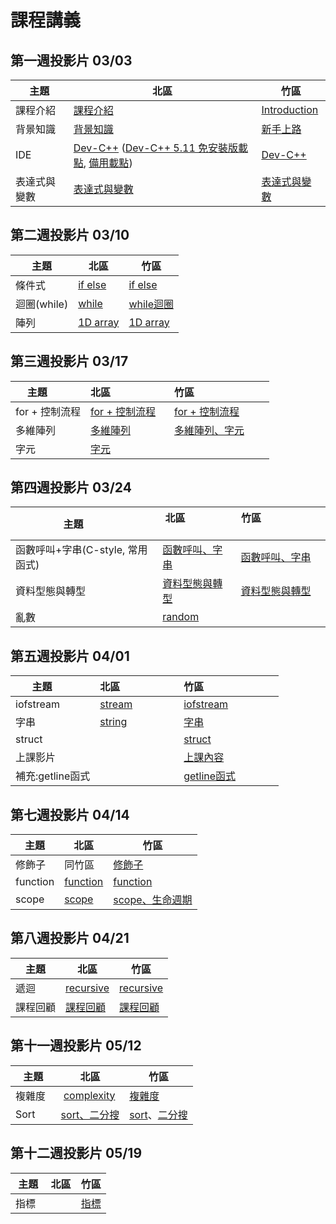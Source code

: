 # 課程講義

## 第一週投影片 03/03
| 主題         | 北區                      | 竹區                           |
| ------------ | ------------------------- | ------------------------------ |
| 課程介紹     | [課程介紹][taipei-intro]  | [Introduction][hsinchu-intro]
| 背景知識     | [背景知識][taipei-background] | [新手上路][hsinchu-background]
| IDE          | [Dev-C++][taipei-devcpp] ([Dev-C++ 5.11 免安裝版載點][devcpp-download], [備用載點][devcpp-download-backup]) | [Dev-C++][hsinchu-devcpp]
| 表達式與變數 | [表達式與變數][taipei-expr] | [表達式與變數][hsinchu-expr]

[taipei-intro]: https://goo.gl/E9mTqn
[taipei-devcpp]: https://goo.gl/omAHvN
[taipei-background]: https://goo.gl/Mn3mBY
[taipei-expr]: https://goo.gl/2bimxh

[hsinchu-intro]: https://drive.google.com/open?id=1tLjKO_b8DBOFqXqBx7D6jImIiRpxJ8To
[hsinchu-background]: https://hackmd.io/p/B1Bxjd8uM#/
[hsinchu-devcpp]: https://hackmd.io/p/SJc__yPuz#/
[hsinchu-expr]: https://drive.google.com/open?id=1Cda6mLHYyYU79MtkKsHZ4kSA_z-HyThC
[devcpp-download]: http://oasis1.csie.ntu.edu.tw:56789
[devcpp-download-backup]: https://www.csie.ntu.edu.tw/~b06902029/devc.7z


## 第二週投影片 03/10
| 主題         | 北區                      | 竹區                           |
| ------------ | ------------------------- | ------------------------------ |
| 條件式       | [if else][taipei-if-else] | [if else][H-if-else]
| 迴圈(while)  | [while][taipei-while]     | [while迴圈][H-while]
| 陣列         | [1D array][taipei-array]  | [1D array][H-1D-array]

[taipei-if-else]: http://slides.com/wjpei/sprout2018_if_else/fullscreen
[taipei-while]: https://drive.google.com/open?id=1nDGWeDTmms3L55jBw2oJpJrAPzIUUsYB
[taipei-array]: https://drive.google.com/open?id=1KjkicKo-x87McBR7MJx-4aZFkOjLU2bc

[H-if-else]: https://drive.google.com/open?id=11QoV8rxyT8XTU2RW22xE4Iz0VCRBWV9s
[H-while]:https://drive.google.com/open?id=1U0d5AcLLLZCsfHU1k-kZHg6H98lfwKY7
[H-1D-array]:https://drive.google.com/open?id=1O_oOpFO0Qujb057ybiYY6e-HfP4djJxu

## 第三週投影片 03/17
| 主題           | 北區                      | 竹區                           |
| -------------- | ------------------------- | ------------------------------ |
| for + 控制流程 | [for + 控制流程][taipei-for-break-continue]   | [for + 控制流程][H-for-break-continue]
| 多維陣列       | [多維陣列][taipei-multiarray]| [多維陣列、字元][H-multiarray-char]
| 字元           | [字元][taipei-char]         | 

[taipei-for-break-continue]: http://slides.com/cathycinna/deck-1/fullscreen
[taipei-multiarray]: https://drive.google.com/open?id=1YoXS_wIYReHEtxR1LZamjnkckPspTF4y
[taipei-char]: https://drive.google.com/open?id=1XypAxiaIawwruXvnEhXPH5gSTX-z2wQ7
[H-for-break-continue]: https://drive.google.com/file/d/1m6zU9x4oA64IKOzCkb-lF64pZa8ab07X/view
[H-multiarray-char]: https://hackmd.io/p/SycCTxtFM#/

## 第四週投影片 03/24
| 主題           | 北區                      | 竹區                           |
| -------------- | ------------------------- | ------------------------------ |
| 函數呼叫+字串(C-style, 常用函式) |[函數呼叫、字串][Taipei-func]  | [函數呼叫、字串][H-function-string]
| 資料型態與轉型   | [資料型態與轉型][taipei-data-type] | [資料型態與轉型][H-data-type]
| 亂數   | [random][taipei-random] | 

[H-function-string]: https://drive.google.com/open?id=1QgwxazlXqL0l5wyjn5vJqY5BqTFjgiG5
[taipei-data-type]: https://drive.google.com/open?id=1Qla8qXMCP_eTI49oveqt1_tr9RfCDbN_
[taipei-random]: https://drive.google.com/open?id=1zeH6-1fbisLXX9kVYgnmbOPCVQ_PYkWU
[Taipei-func]: https://www.csie.ntu.edu.tw/~b04902031/sprout_0324.html#1
[H-data-type]: https://drive.google.com/open?id=1UbFTBMdOqyNbv1iysudZXuSftoEP9ZjX

## 第五週投影片 04/01
| 主題           | 北區                      | 竹區                           |
| -------------- | ------------------------- | ------------------------------ |
|iofstream| [stream][T-stream]| [iofstream][H-iofstream]
|字串| [string][T-string] |[字串][H-string]
|struct| |[struct][H-struct]
|上課影片| |[上課內容][H-video]
|補充:getline函式| |[getline函式][H-getline]


[H-iofstream]:https://drive.google.com/open?id=1L59-hjVgjeAiYiGagk5Jwn7xvLYhFZE9
[H-string]:https://drive.google.com/open?id=1Ui1UmpRTUeM6n06IHzJRooL-VG7Vi3mL
[H-struct]:https://drive.google.com/open?id=1PEn7SErV1FDoZpOebHYuGvJUQVSjkFNT
[T-stream]:https://drive.google.com/open?id=1f145W_ap5Be0sa5vxfrVLKH60xm8sM2u
[T-string]:https://drive.google.com/open?id=1ao1JClwrxZSy7TLsLkldBSSnO2pf0MGz
[H-video]:https://youtu.be/ACZ_ZYuyuRs
[H-getline]:https://youtu.be/EP8nAYdck8c

## 第七週投影片 04/14
| 主題       | 北區                  | 竹區                     |
| -------- | ----------------------- | ------------------------ |
| 修飾子   | 同竹區                  | [修飾子][T-qualifiers]
| function | [function][func-taipei] | [function][H-function]
| scope    | [scope][T-scope]        | [scope、生命週期][H-scope]

[T-qualifiers]: https://drive.google.com/open?id=0B153He1E1uxMX3o2Zk9IZnRJQUk
[T-scope]: https://drive.google.com/open?id=1lqulz-JLZXJWhjRQElJ29Fi9VEYECGli
[H-function]: https://hackmd.io/p/ByRRkX9sG#/
[H-scope]: https://drive.google.com/open?id=1PaSSHo7lP5bB1PWgQ52TjziE3uDj08M6
[func-taipei]: https://www.csie.ntu.edu.tw/~b04902031/sprout_0414.html

## 第八週投影片 04/21
| 主題       | 北區                   | 竹區                   |
| -------- | ------------------------ | ---------------------- |
| 遞迴     | [recursive][T-recursive] | [recursive][H-recursive]
| 課程回顧 |[課程回顧][T-review] | [課程回顧][H-review1]

[T-recursive]: https://slides.com/austinlaurice/deck-7#/
[H-recursive]: https://drive.google.com/open?id=1rRXgTnFzhmZgP8Y1bcaWeVwv3z6VN_bz
[H-review1]: https://hackmd.io/p/S1aDttwhM#/
[T-review]: https://www.csie.ntu.edu.tw/~b04902031/sprout_0421.html#1

## 第十一週投影片 05/12

| 主題       | 北區                  | 竹區                     |
| -------- | ----------------------- | ------------------------ |
| 複雜度   |  [complexity][T-complexity] | [複雜度][H-complexity] |
| Sort    | [sort、二分搜][T-sort]| [sort][H-sort]、[二分搜][H-bsearch] |

[T-complexity]: https://drive.google.com/open?id=1VuRtXRbKCOrV0mk55UfR7auK6K_T5jnu
[T-sort]:https://www.csie.ntu.edu.tw/~b04902031/sprout_0512.html
[H-sort]:https://hackmd.io/p/ByxvL2gJCM#/
[H-complexity]:https://drive.google.com/open?id=19vRbbNt65MmtskKuSDv8EypQc1prq05u
[H-bsearch]:https://drive.google.com/open?id=16vpZRoBGPpDfwv8M1EegxldAUmeQnHvp

## 第十二週投影片 05/19
| 主題       | 北區                  | 竹區                     |
| -------- | ----------------------- | ------------------------ |
| 指標   |  | [指標][H-pointer] |

[H-pointer]:https://drive.google.com/open?id=1U-SyerK7TnWmkGknZIH-Vy76vFEgXaN-
